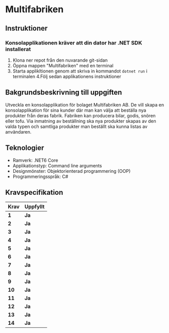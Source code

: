 # Multifabriken
## Instruktioner
### Konsolapplikationen kräver att din dator har .NET SDK installerat
1. Klona ner repot från den nuvarande git-sidan
2. Öppna mappen "Multifabriken" med en terminal
3. Starta applikltionen genom att skriva in kommandot `dotnet run` i terminalen
4.Följ sedan applikationens instruktioner

## Bakgrundsbeskrivning till uppgiften 
Utveckla en konsolapplikation för bolaget Multifabriken AB. De vill skapa en konsolapplikation för sina kunder där man kan välja att beställa nya produkter från deras fabrik. Fabriken kan producera bilar, godis, snören eller tofu. Via inmatning av beställning ska nya produkter skapas av den valda typen och samtliga produkter man beställt ska kunna listas av användaren.


## Teknologier
* Ramverk: .NET6 Core
* Applikationstyp: Command line arguments
* Designmönster: Objektorienterad programmering (OOP)
* Programmeringsspråk: C#


## Kravspecifikation
|Krav|Uppfyllt|
|-------|------|
|**1**  |**Ja**| *Lösningen ska bestå av en konsolapplikation skriven i C# som är körbar med .NET Core*
|**2**  |**Ja**| *När man startar programmet ska man mötas av en meny samt en kort introduktion till programmet* -
|**3**  |**Ja**| *Man ska kunna göra ett val i menyn med vilken typ av produkt man vill beställa, om man vill lista alla  - produkter man beställt, eller om man vill avsluta programmet*
|**4**  |**Ja**| *Produkterna man kan välja mellan är bilar, godis, snören samt tofu* - 
|**5**  |**Ja**| *När man väljer att skapa ett snöre så ombes man att mata in "färg" samt "längd"*
|**6**  |**Ja**| *När man väljer att skapa en bil ska man ombes att mata in ett "registreringsnummer", en "färg", och sedan ett  - "bilmärke"*
|**7**  |**Ja**| *När man väljer att skapa en godis ombes man att mata in "smak" följt av "antal"*
|**8**  |**Ja**| *När man väljer att skapa tofu ombes man att mata in "volym" i liter samt en "kryddning"*
|**9**  |**Ja**| *Om man väljer att lista alla produkter ska alla produkter man beställt hittills skrivas ut med den  - informationen man angett*
|**10** |**Ja**| *Om man väljer att avsluta programmet ska programmet helt enkelt sluta köras*
|**11** |**Ja**| *Lösningen ska bestå av en "Program.cs" fil, en ".csproj" fil samt en fil för varje extra klass du skapar*
|**12** |**Ja**| * Lösningen ska förutom kod innehålla en fil med namnet "reflections" i formatet md, txt eller pdf*
|**13** |**Ja**| *reflections-filen ska en ska innehålla en kort beskrivning av kodens funktioner och struktur*
|**14** |**Ja**| *Filen reflections ska också innehålla en egen analys och reflektion över hur du strukturerat din kod genom användandet av metoder och klasser.